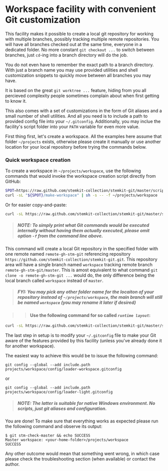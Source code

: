 # Workspace facility with convenient Git customization

This facility makes it possible to create a local git repository for working
with multiple branches, possibly tracking multiple remote repositories. You
will have all branches checked out at the same time, everyone in a dedicated
folder. No more constant `git checkout ...` to switch between branches, just
`cd`-ing into a branch directory will do the job.

You do not even have to remember the exact path to a branch directory. With
just a branch name you may use provided utilities and shell customization
snippets to quickly move between all branches you may have.

It is based on the great `git worktree ...` feature, hiding from you all
percieved complexity people sometimes complain about when first getting
to know it.

This also comes with a set of customizations in the form of Git aliases and
a small number of shell utilities. And all you need is to include a path to
provided config file into your `~/.gitconfig`. Additionally, you may inclue
the facility's script folder into your `PATH` variable for even more value.

First thing first, let's create a workspace. All the examples here assume
that folder `~/projects` exists, otherwise please create it manually or use
another location for your local repository before trying the commands below.

### Quick workspace creation

To create a workspace in `~/projects/workspace`, use the following commands
that would invoke the workspace creation script directly from GitHub:

``` sh
SPOT=https://raw.github.com/stemkit-collection/stemkit-git/master/scripts
curl -sL "${SPOT}/make-workspace" | sh -s -- -f ~/projects/workspace
```

Or for easier copy-and-paste:

``` sh
curl -sL https://raw.github.com/stemkit-collection/stemkit-git/master/scripts/make-workspace | sh -s -- -f ~/projects/workspace
```

> ##### _NOTE_: To simply print what Git commands would be executed internally without having them actually executed, please omit option `-f` from the command line above.

This command will create a local Git repository in the specified folder with
one remote named `remote-gh-stm-git` referencing repository
`https://github.com/stemkit-collection/stemkit-git.git`. This repository
area will have a single branch named `workspace` tracking remote branch
`remote-gh-stm-git/master`. This is amost equivalent to what command
`git clone -o remote-gh-stm-git ...` would do, the only difference
being the local branch called `workspace` instead of `master`.

> ##### _FYI_: You may pick any other folder name for the locaiton of your repository instead of `~/projects/workspace`, the main branch will still be named `workspace` (you may rename it later if desired)

> > #### Use the following command for so called _`runtime layout`_:

``` sh
curl -sL https://raw.github.com/stemkit-collection/stemkit-git/master/scripts/make-workspace | sh -s -- -f -r ~/projects/runtime/workspace
```

The last step in setup is to modify your `~/.gitconfig` file to make your Git
aware of the features provided by this facility (unless you've already done it
for another workspace).

The easiest way to achieve this would be to issue the following command:

    git config --global --add include.path projects/workspace/config/loader-workspace.gitconfig

or

    git config --global --add include.path projects/workspace/config/loader-light.gitconfig

> ##### _NOTE_: The latter is suitable for native Windows environment. No scripts, just git aliases and configuration.

You are done! To make sure that everything works as expected please run the
following command and observe its output:

    $ git stm-check-master && echo SUCCESS
    Master workspace: <your-home-folder>/projects/workspace
    SUCCESS

Any other outcome would mean that something went wrong, in which case please
check the troubleshooting section (when available) or contact the author.
